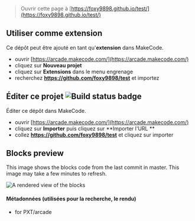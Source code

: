  


> Ouvrir cette page à [https://foxy9898.github.io/test/](https://foxy9898.github.io/test/)

## Utiliser comme extension

Ce dépôt peut être ajouté en tant qu'**extension** dans MakeCode.

* ouvrir [https://arcade.makecode.com/](https://arcade.makecode.com/)
* cliquez sur **Nouveau projet**
* cliquez sur **Extensions** dans le menu engrenage
* recherchez **https://github.com/foxy9898/test** et importez

## Éditer ce projet ![Build status badge](https://github.com/foxy9898/test/workflows/MakeCode/badge.svg)

Éditer ce dépôt dans MakeCode.

* ouvrir [https://arcade.makecode.com/](https://arcade.makecode.com/)
* cliquez sur **Importer** puis cliquez sur **Importer l'URL **
* collez **https://github.com/foxy9898/test** et cliquez sur importer

## Blocks preview

This image shows the blocks code from the last commit in master.
This image may take a few minutes to refresh.

![A rendered view of the blocks](https://github.com/foxy9898/test/raw/master/.github/makecode/blocks.png)

#### Métadonnées (utilisées pour la recherche, le rendu)

* for PXT/arcade
<script src="https://makecode.com/gh-pages-embed.js"></script><script>makeCodeRender("{{ site.makecode.home_url }}", "{{ site.github.owner_name }}/{{ site.github.repository_name }}");</script>
